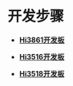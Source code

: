 # 开发步骤<a name="ZH-CN_TOPIC_0000001105520948"></a>

-   **[Hi3861开发板](Hi3861开发板.md)**  

-   **[Hi3516开发板](Hi3516开发板.md)**  

-   **[Hi3518开发板](Hi3518开发板.md)**  


